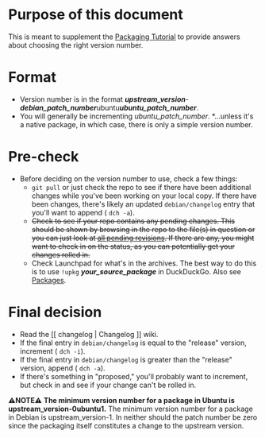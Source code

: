 Purpose of this document
========================

This is meant to supplement the [Packaging Tutorial](https://git.lubuntu.me/lubuntu-wiki/wiki/wiki/Packaging-Tutorial) to provide answers about choosing the right version number.

Format
======

 * Version number is in the format ***upstream_version***-***debian_patch_number***ubuntu***ubuntu_patch_number***.      
 * You will generally be incrementing *ubuntu_patch_number*.
 *…unless it's a native package, in which case, there is only a simple version number.

Pre-check
=========

 * Before deciding on the version number to use, check a few things:
   * `git pull` or just check the repo to see if there have been additional changes while you've been working on your local copy. If there have been changes, there's likely an updated `debian/changelog` entry that you'll want to append ( `dch -a`).
   * ~~Check to see if your repo contains any pending changes. This should be shown by browsing in the repo to the file(s) in question or you can just look at [all pending revisions](https://phab.lubuntu.me/differential/query/active/). If there are any, you might want to check in on the status, as you can potentially get your changes rolled in.~~
   * Check Launchpad for what's in the archives. The best way to do this is to use  `!upkg` ***your_source_package*** in DuckDuckGo. Also see [Packages](https://git.lubuntu.me/lubuntu-wiki/wiki/wiki/Packages).

Final decision
==============
 * Read the [[ changelog | Changelog ]] wiki.
 * If the final entry in `debian/changelog` is equal to the "release" version, increment ( `dch -i`).
 * If the final entry in `debian/changelog` is greater than the "release" version, append ( `dch -a`).
 * If there's something in "proposed," you'll probably want to increment, but check in and see if your change can't be rolled in.

⚠️**NOTE**⚠️ **The minimum version number for a package in Ubuntu is upstream_version-0ubuntu1.** 
The minimum version number for a package in Debian is upstream_version-1. In neither should the patch number be zero since the packaging itself constitutes a change to the upstream version.
